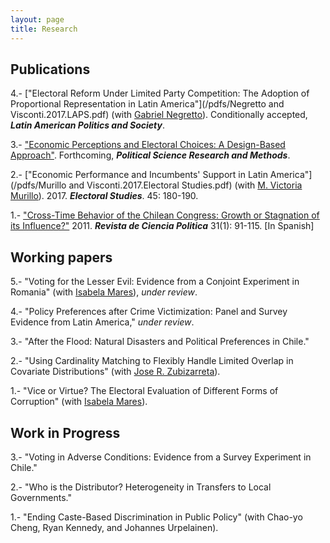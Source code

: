 ```yaml
---
layout: page
title: Research
---
```


## Publications

4.- ["Electoral Reform Under Limited Party Competition: The Adoption of Proportional Representation in Latin America"](/pdfs/Negretto and Visconti.2017.LAPS.pdf) (with [Gabriel Negretto](https://gabrielnegretto.com/)). Conditionally accepted, ***Latin American Politics and Society***.

3.- ["Economic Perceptions and Electoral Choices: A Design-Based Approach"](/pdfs/Visconti.2017.PSRM.pdf). Forthcoming, ***Political Science Research and Methods***.

2.- ["Economic Performance and Incumbents' Support in Latin America"](/pdfs/Murillo and Visconti.2017.Electoral Studies.pdf) (with [M. Victoria Murillo](https://mariavictoriamurillo.com/)). 2017. ***Electoral Studies***. 45: 180-190.

1.- ["Cross-Time Behavior of the Chilean Congress: Growth or Stagnation of its Influence?"](/pdfs/Visconti.2011.RCP.pdf) 2011. ***Revista de Ciencia Politica*** 31(1): 91-115. [In Spanish]

## Working papers

5.- "Voting for the Lesser Evil: Evidence from a Conjoint Experiment in Romania" (with [Isabela Mares](http://www.isabelamares.org/)), *under review*. 

4.- "Policy Preferences after Crime Victimization: Panel and Survey Evidence from Latin America," *under review*.

3.- "After the Flood: Natural Disasters and Political Preferences in Chile."

2.- "Using Cardinality Matching to Flexibly Handle Limited Overlap in Covariate Distributions" (with [Jose R. Zubizarreta](https://scholar.google.com/citations?user=p_P5DAcAAAAJ&hl=en)).

1.- "Vice or Virtue? The Electoral Evaluation of Different Forms of Corruption" (with [Isabela Mares](http://www.isabelamares.org/)).

## Work in Progress

3.- "Voting in Adverse Conditions: Evidence from a Survey Experiment in Chile."

2.- "Who is the Distributor? Heterogeneity in Transfers to Local Governments."

1.- "Ending Caste-Based Discrimination in Public Policy" (with Chao-yo Cheng, Ryan Kennedy, and Johannes
Urpelainen).

